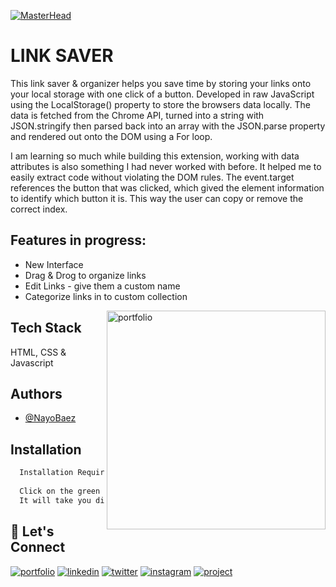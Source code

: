 [![MasterHead](https://raw.githubusercontent.com/NayoBaez/Link-Saver/main/GITHUB%20README%20BANNER%20LINK%20SAVER.png)](https://nayobaez.com)

# LINK SAVER

This link saver & organizer helps you save time by storing your links onto your local storage with one click of a button. Developed in raw JavaScript using the LocalStorage() property to store the browsers data locally. The data is fetched from the Chrome API, turned into a string with JSON.stringify then parsed back into an array with the JSON.parse property and rendered out onto the DOM using a For loop.

I am learning so much while building this extension, working with data attributes is also something I had never worked with before. It helped me to easily extract code without violating the DOM rules. The event.target references the button that was clicked, which gived the element information to identify which button it is. This way the user can copy or remove the correct index. 


## Features in progress:

- New Interface 
- Drag & Drog to organize links 
- Edit Links - give them a custom name
- Categorize links in to custom collection


<img align="right" alt="portfolio" width="350" src="https://raw.githubusercontent.com/NayoBaez/Link-Saver/main/screenshot%20linksaver.png"></img>

## Tech Stack

HTML, CSS & Javascript 

## Authors

- [@NayoBaez](https://www.github.com/nayobaez)


## Installation


```bash
  Installation Required => Google Chrome browser
  
  Click on the green "Project Link" button here below.
  It will take you directly to the Google Chrome webstore.
```
    
## 🔗 Let's Connect
[![portfolio](https://img.shields.io/badge/my_portfolio-000?style=for-the-badge&logo=ko-fi&logoColor=white)](https://nayobaez.com/)
[![linkedin](https://img.shields.io/badge/linkedin-0A66C2?style=for-the-badge&logo=linkedin&logoColor=white)](https://www.linkedin.com/nayobaezfeliz)
[![twitter](https://img.shields.io/badge/twitter-1DA1F2?style=for-the-badge&logo=twitter&logoColor=white)](https://twitter.com/nayobaez)
[![instagram](https://img.shields.io/badge/instagram-DE3C7C?style=for-the-badge&logo=instagram&logoColor=white)](https://instagram.com/nayobaez)
[![project](https://img.shields.io/badge/project_link-96C43A?style=for-the-badge&logo=tp-link&logoColor=white)](https://chrome.google.com/webstore/detail/link-saver-organizer/piedjnegjpggigjblhjljpkngabjnigg)

